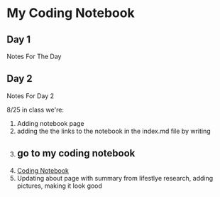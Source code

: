 # My Coding Notebook

## Day 1
Notes For The Day

## Day 2
Notes For Day 2

8/25 in class we're:
1. Adding notebook page
2. adding the the links to the notebook in the index.md file by writing
3.    ## go to my coding notebook
4. [Coding Notebook](notebook.md)
5. Updating about page with summary from lifestlye research, adding pictures, making it look good
